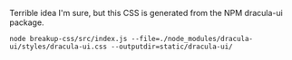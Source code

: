Terrible idea I'm sure, but this CSS is generated from the NPM dracula-ui package.

```shell
node breakup-css/src/index.js --file=./node_modules/dracula-ui/styles/dracula-ui.css --outputdir=static/dracula-ui/
```
